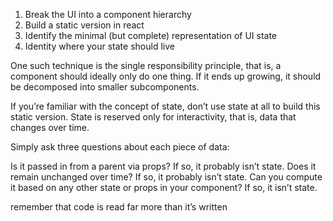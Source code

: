 1. Break the UI into a component hierarchy
2. Build a static version in react
3. Identify the minimal (but complete) representation of UI state
4. Identity where your state should live


One such technique is the single responsibility principle, that is, a component should ideally only do one thing. If it ends up growing, it should be decomposed into smaller subcomponents.

If you’re familiar with the concept of state, don’t use state at all to build this static version. State is reserved only for interactivity, that is, data that changes over time. 

Simply ask three questions about each piece of data:

Is it passed in from a parent via props? If so, it probably isn’t state.
Does it remain unchanged over time? If so, it probably isn’t state.
Can you compute it based on any other state or props in your component? If so, it isn’t state.

 remember that code is read far more than it’s written
